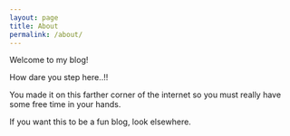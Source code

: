 ```yaml
---
layout: page
title: About
permalink: /about/
---
```


Welcome to my blog!

How dare you step here..!!

You made it on this farther corner of the internet so you must really have some free time in your hands.

If you want this to be a fun blog, look elsewhere.
